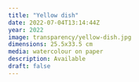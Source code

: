 ```yaml
---
title: "Yellow dish"
date: 2022-07-04T13:14:44Z
year: 2022
image: transparency/yellow-dish.jpg
dimensions: 25.5x33.5 cm
media: watercolour on paper
description: Available
draft: false
---
```


